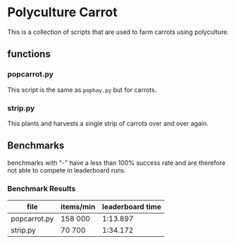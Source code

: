 # Polyculture Carrot
This is a collection of scripts that are used to farm carrots using polyculture.

## functions

### popcarrot.py
This script is the same as `pophay.py` but for carrots.

### strip.py
This plants and harvests a single strip of carrots over and over again.

## Benchmarks
benchmarks with "-" have a less than 100% success rate and are therefore not able to compete in leaderboard runs.

### Benchmark Results
| file         | items/min | leaderboard time |
| -----------  | --------- | ---------------- |
| popcarrot.py |   158 000 |         1:13.897 |
| strip.py     |    70 700 |         1:34.172 |
